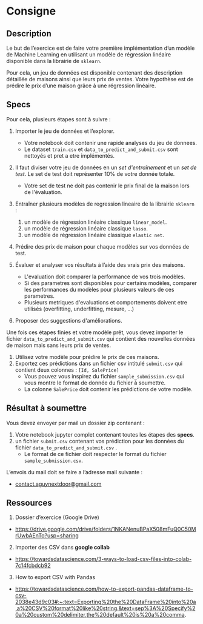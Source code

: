 # Consigne

## Description

Le but de l’exercice est de faire votre première implémentation d’un modèle de Machine Learning en utilisant un modèle de régression linéaire disponible dans la librairie de `sklearn`.

Pour cela, un jeu de données est disponible contenant des description détaillée de maisons ainsi que leurs prix de ventes.
Votre hypothèse est de prédire le prix d’une maison grâce à une régression linéaire.

## Specs

Pour cela, plusieurs étapes sont à suivre :

1. Importer le jeu de données et l’explorer.

   - Votre notebook doit contenir une rapide analyses du jeu de donnees.
   - Le dataset `train.csv` et `data_to_predict_and_submit.csv` sont nettoyés et pret a etre implémentés.

2. Il faut diviser votre jeu de données en un _set d'entraînement_ et un _set de test_. Le set de test doit représenter 10% de votre donnée totale.

   - Votre set de test ne doit pas contenir le prix final de la maison lors de l'évaluation.

3. Entraîner plusieurs modèles de regression lineaire de la librairie `sklearn` :

   1. un modèle de régression linéaire classique `linear_model`.
   2. un modèle de régression linéaire classique `lasso`.
   3. un modèle de régression linéaire classique `elastic net`.

4. Prédire des prix de maison pour chaque modèles sur vos données de test.

5. Évaluer et analyser vos résultats à l’aide des vrais prix des maisons.

   - L'evaluation doit comparer la performance de vos trois modèles.
   - Si des parametres sont disponibles pour certains modèles, comparer les performances du modèles pour plusieurs valeurs de ces parametres.
   - Plusieurs metriques d'evaluations et comportements doivent etre utilisés (overfitting, underfitting, mesure, ...)

6. Proposer des suggestions d'améliorations.

Une fois ces étapes finies et votre modèle prêt, vous devez importer le fichier `data_to_predict_and_submit.csv` qui contient des nouvelles données de maison mais sans leurs prix de ventes.

1. Utilisez votre modèle pour prédire le prix de ces maisons.
2. Exportez ces prédictions dans un fichier csv intitulé `submit.csv` qui contient deux colonnes : `[Id, SalePrice]`
   - Vous pouvez vous inspirez du fichier `sample_submission.csv` qui vous montre le format de donnée du fichier à soumettre.
   - La colonne `SalePrice` doit contenir les prédictions de votre modèle.

## Résultat à soumettre

Vous devez envoyer par mail un dossier zip contenant :

1. Votre notebook jupyter complet contenant toutes les étapes des **specs**.
2. un fichier `submit.csv` contenant vos prédiction pour les données du fichier `data_to_predict_and_submit.csv` .
   - Le format de ce fichier doit respecter le format du fichier `sample_submission.csv`.

L’envois du mail doit se faire a l’adresse mail suivante :

- contact.aguynextdoor@gmail.com

## Ressources

1. Dossier d’exercice (Google Drive)

- https://drive.google.com/drive/folders/1NKANenuBPaX508mFuQ0C50MrUwbAEnTo?usp=sharing

2. Importer des CSV dans **google collab**

- https://towardsdatascience.com/3-ways-to-load-csv-files-into-colab-7c14fcbdcb92

3. How to export CSV with Pandas

- https://towardsdatascience.com/how-to-export-pandas-dataframe-to-csv-2038e43d9c03#:~:text=Exporting%20the%20DataFrame%20into%20a,a%20CSV%20format%20like%20string.&text=sep%3A%20Specify%20a%20custom%20delimiter,the%20default%20is%20a%20comma.
